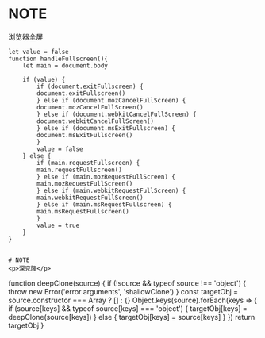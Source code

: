 # NOTE
<p>浏览器全屏</p>

```
let value = false
function handleFullscreen(){
    let main = document.body

    if (value) {
        if (document.exitFullscreen) {
        document.exitFullscreen()
        } else if (document.mozCancelFullScreen) {
        document.mozCancelFullScreen()
        } else if (document.webkitCancelFullScreen) {
        document.webkitCancelFullScreen()
        } else if (document.msExitFullscreen) {
        document.msExitFullscreen()
        }
        value = false
    } else {
        if (main.requestFullscreen) {
        main.requestFullscreen()
        } else if (main.mozRequestFullScreen) {
        main.mozRequestFullScreen()
        } else if (main.webkitRequestFullScreen) {
        main.webkitRequestFullScreen()
        } else if (main.msRequestFullscreen) {
        main.msRequestFullscreen()
        }
        value = true
    }
}


# NOTE
<p>深克隆</p>

```

function deepClone(source) {
  if (!source && typeof source !== 'object') {
    throw new Error('error arguments', 'shallowClone')
  }
  const targetObj = source.constructor === Array ? [] : {}
  Object.keys(source).forEach(keys => {
    if (source[keys] && typeof source[keys] === 'object') {
      targetObj[keys] = deepClone(source[keys])
    } else {
      targetObj[keys] = source[keys]
    }
  })
  return targetObj
}
